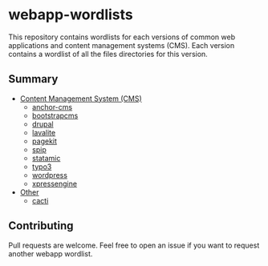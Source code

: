 # webapp-wordlists

This repository contains wordlists for each versions of common web applications and content management systems (CMS). Each version contains a wordlist of all the files directories for this version.

## Summary

 + [Content Management System (CMS)](./Content%20Management%20System%20(CMS)/)
   + [anchor-cms](./Content%20Management%20System%20(CMS)/anchor-cms/)
   + [bootstrapcms](./Content%20Management%20System%20(CMS)/bootstrapcms/)
   + [drupal](./Content%20Management%20System%20(CMS)/drupal/)
   + [lavalite](./Content%20Management%20System%20(CMS)/lavalite/)
   + [pagekit](./Content%20Management%20System%20(CMS)/pagekit/)
   + [spip](./Content%20Management%20System%20(CMS)/spip/)
   + [statamic](./Content%20Management%20System%20(CMS)/statamic/)
   + [typo3](./Content%20Management%20System%20(CMS)/typo3/)
   + [wordpress](./Content%20Management%20System%20(CMS)/wordpress/)
   + [xpressengine](./Content%20Management%20System%20(CMS)/xpressengine/)
 + [Other](./Other/)
   + [cacti](./Other/cacti/)
   
## Contributing

Pull requests are welcome. Feel free to open an issue if you want to request another webapp wordlist.